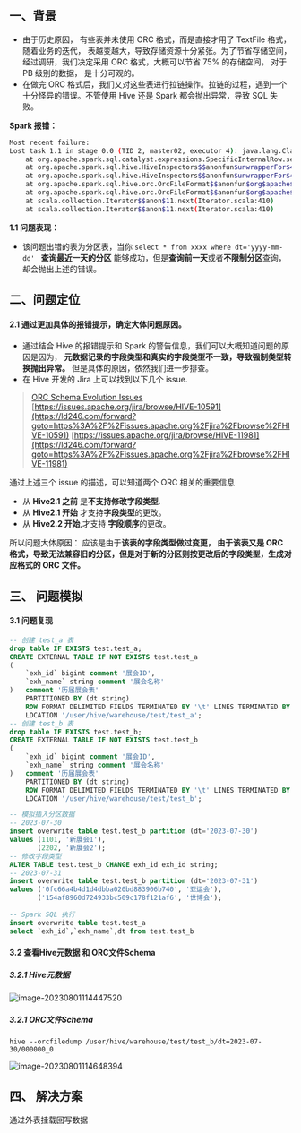 ## 一、背景

- 由于历史原因， 有些表并未使用 ORC 格式，而是直接才用了 TextFile 格式， 随着业务的迭代， 表越变越大，导致存储资源十分紧张。为了节省存储空间，经过调研，我们决定采用 ORC 格式，大概可以节省 75% 的存储空间， 对于 PB 级别的数据， 是十分可观的。
- 在做完 ORC 格式后，我们又对这些表进行拉链操作。拉链的过程，遇到一个十分怪异的错误。不管使用 Hive 还是 Spark 都会抛出异常，导致 SQL 失败。

**Spark 报错：**

```bash
Most recent failure:
Lost task 1.1 in stage 0.0 (TID 2, master02, executor 4): java.lang.ClassCastException: org.apache.spark.sql.catalyst.expressions.MutableAny cannot be cast to org.apache.spark.sql.catalyst.expressions.MutableLong
	at org.apache.spark.sql.catalyst.expressions.SpecificInternalRow.setLong(SpecificInternalRow.scala:283)
	at org.apache.spark.sql.hive.HiveInspectors$$anonfun$unwrapperFor$46.apply(HiveInspectors.scala:718)
	at org.apache.spark.sql.hive.HiveInspectors$$anonfun$unwrapperFor$46.apply(HiveInspectors.scala:718)
	at org.apache.spark.sql.hive.orc.OrcFileFormat$$anonfun$org$apache$spark$sql$hive$orc$OrcFileFormat$$unwrap$1$1.apply(OrcFileFormat.scala:339)
	at org.apache.spark.sql.hive.orc.OrcFileFormat$$anonfun$org$apache$spark$sql$hive$orc$OrcFileFormat$$unwrap$1$1.apply(OrcFileFormat.scala:329)
	at scala.collection.Iterator$$anon$11.next(Iterator.scala:410)
	at scala.collection.Iterator$$anon$11.next(Iterator.scala:410)
```

**1.1 问题表现：**

- 该问题出错的表为分区表，当你 `select * from xxxx where dt='yyyy-mm-dd' ` **查询最近一天的分区** 能够成功，但是**查询前一天**或者**不限制分区**查询，却会抛出上述的错误。

## 二、问题定位

#### 2.1 通过更加具体的报错提示，确定大体问题原因。

- 通过结合 Hive 的报错提示和 Spark 的警告信息，我们可以大概知道问题的原因是因为， **元数据记录的字段类型和真实的字段类型不一致，导致强制类型转换抛出异常。** 但是具体的原因，依然我们进一步排查。
- 在 Hive 开发的 Jira 上可以找到以下几个 issue.

> [ORC Schema Evolution Issues](https://ld246.com/forward?goto=https%3A%2F%2Fissues.apache.org%2Fjira%2Fplugins%2Fservlet%2Fmobile%23issue%2FHIVE-11981)
>  [https://issues.apache.org/jira/browse/HIVE-10591](https://ld246.com/forward?goto=https%3A%2F%2Fissues.apache.org%2Fjira%2Fbrowse%2FHIVE-10591)
>  [https://issues.apache.org/jira/browse/HIVE-11981](https://ld246.com/forward?goto=https%3A%2F%2Fissues.apache.org%2Fjira%2Fbrowse%2FHIVE-11981)

通过上述三个 issue 的描述，可以知道两个 ORC 相关的重要信息

- 从 **Hive2.1 之前** 是**不支持修改字段类型**.
- 从 **Hive2.1 开始** 才支持**字段类型**的更改。
- 从 **Hive2.2 开始**,才支持 **字段顺序**的更改。

所以问题大体原因： 应该是由于**该表的字段类型做过变更， 由于该表又是 ORC 格式，导致无法兼容旧的分区，但是对于新的分区则按更改后的字段类型，生成对应格式的 ORC 文件。**

## 三、 问题模拟

#### 3.1 问题复现

```sql
-- 创建 test_a 表
drop table IF EXISTS test.test_a;
CREATE EXTERNAL TABLE IF NOT EXISTS test.test_a
(
    `exh_id` bigint comment '展会ID',
    `exh_name` string comment '展会名称'
)   comment '历届展会表'
    PARTITIONED BY (dt string)
    ROW FORMAT DELIMITED FIELDS TERMINATED BY '\t' LINES TERMINATED BY '\n' STORED AS ORCFILE
    LOCATION '/user/hive/warehouse/test/test_a';
-- 创建 test_b 表
drop table IF EXISTS test.test_b;
CREATE EXTERNAL TABLE IF NOT EXISTS test.test_b
(
    `exh_id` bigint comment '展会ID',
    `exh_name` string comment '展会名称'
)   comment '历届展会表'
    PARTITIONED BY (dt string)
    ROW FORMAT DELIMITED FIELDS TERMINATED BY '\t' LINES TERMINATED BY '\n' STORED AS ORCFILE
    LOCATION '/user/hive/warehouse/test/test_b';

-- 模拟插入分区数据
-- 2023-07-30
insert overwrite table test.test_b partition (dt='2023-07-30')
values (1101, '新展会1'),
       (2202, '新展会2');
-- 修改字段类型
ALTER TABLE test.test_b CHANGE exh_id exh_id string;
-- 2023-07-31
insert overwrite table test.test_b partition (dt='2023-07-31')
values ('0fc66a4b4d1d4dbba020bd883906b740', '亚运会'),
       ('154af8960d724933bc509c178f121af6', '世博会');
       
-- Spark SQL 执行
insert overwrite table test.test_a
select `exh_id`,`exh_name`,dt from test.test_b
```

#### 3.2 查看Hive元数据 和 ORC文件Schema

##### 3.2.1 Hive元数据

![image-20230801114447520](C:\Users\osmondy\AppData\Roaming\Typora\typora-user-images\image-20230801114447520.png)

##### 3.2.1 ORC文件Schema

`hive --orcfiledump /user/hive/warehouse/test/test_b/dt=2023-07-30/000000_0`

![image-20230801114648394](C:\Users\osmondy\AppData\Roaming\Typora\typora-user-images\image-20230801114648394.png)

## 四、 解决方案

通过外表挂载回写数据